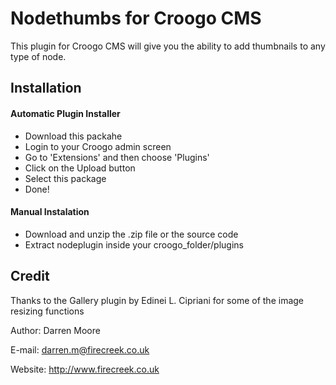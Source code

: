 # Nodethumbs for Croogo CMS

This plugin for Croogo CMS will give you the ability to add thumbnails to any type of node.

## Installation

#### Automatic Plugin Installer
  * Download this packahe
  * Login to your Croogo admin screen
  * Go to 'Extensions' and then choose 'Plugins'
  * Click on the Upload button
  * Select this package
  * Done!

  
#### Manual Instalation
  * Download and unzip the .zip file or the source code
  * Extract nodeplugin inside your croogo_folder/plugins
  
  
  
## Credit

Thanks to the Gallery plugin by Edinei L. Cipriani for some of the image resizing functions

Author: Darren Moore

E-mail: darren.m@firecreek.co.uk

Website: http://www.firecreek.co.uk

  

